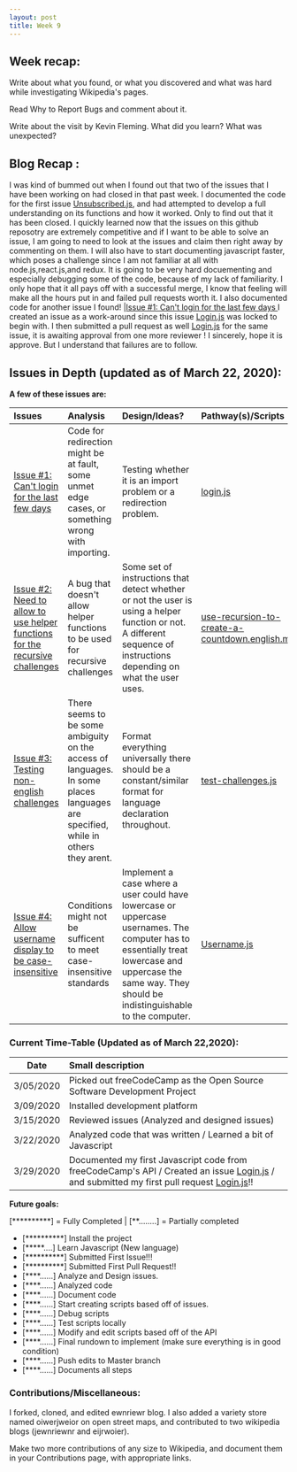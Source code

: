 ```yaml
---
layout: post
title: Week 9
---
```


## Week recap: 

Write about what you found, or what you discovered and what was hard while investigating Wikipedia's pages.


Read Why to Report Bugs and comment about it.



Write about the visit by Kevin Fleming. What did you learn? What was unexpected?



 ## Blog Recap :
 
 I was kind of bummed out when I found out that two of the issues that I have been working on had closed in that past week. 
 I documented the code for the first issue [Unsubscribed.js](https://docs.google.com/document/d/1CO7KvodIcdPpZMvbTfXjLU8HPp3aF-C0y24DzXU0a_c/edit), and had attempted to develop a full understanding on its functions and how it worked. Only to find out that it has been closed. I quickly learned now that the issues on this github reposotry are extremely competitive and if I want to be able to solve an issue, I am going to need to look at the issues and claim then right away by commenting on them. I will also have to start documenting javascript faster, which poses a challenge since I am not familiar at all with node.js,react.js,and redux. It is going to be very hard docuementing and especially debugging some of the code, because of my lack of familiarity. I only hope that it all pays off with a successful merge, I know that feeling will make all the hours put in and failed pull requests worth it. I also documented code for another issue I found! |[Issue #1: Can't login for the last few days ](https://github.com/freeCodeCamp/freeCodeCamp/issues/37457) I created an issue as a work-around since this issue [Login.js](https://docs.google.com/document/d/1UbjIgCASSthzxmysu9m4hR-Q59JcBA1MaRfndurNQv0/edit?usp=sharing) was locked to begin with. I then submitted a pull request as well [Login.js](https://docs.google.com/document/d/1RNTcNcZDpiveoULB8ejGS8dBnGZYrhF4xpmlaAJ4Nv4/edit?usp=sharing) for the same issue, it is awaiting approval from one more reviewer ! I sincerely, hope it is approve. But I understand that failures are to follow. 
  
 

## Issues in Depth (updated as of March 22, 2020):
  
 **A few of these issues are:**
    

Issues| Analysis | Design/Ideas? |Pathway(s)/Scripts | Documentation 
|:---|:---|:---|:---|:---|
|[Issue #1: Can't login for the last few days ](https://github.com/freeCodeCamp/freeCodeCamp/issues/37457)|Code for redirection might be at fault, some unmet edge cases, or something wrong with importing. | Testing whether it is an import  problem or a redirection problem.| [login.js](https://docs.google.com/document/d/1A5IZmCnEVrGd2PX6qWgL2Ojxrm6OVnexnEa3FMyHR7o/edit?usp=sharing)| [login.js DOC](https://docs.google.com/document/d/1XKSdbVsSYx3Fs9yNN044zCTVxXg6f7X2vn8I5cVQpWc/edit?usp=sharing)
|[Issue #2: Need to allow to use helper functions for the recursive challenges](https://github.com/freeCodeCamp/freeCodeCamp/issues/37868) | A bug that doesn't allow helper functions to be used for recursive challenges|Some set of instructions that detect whether or not the user is using a helper function or not. A different sequence of instructions depending on what the user uses. |[use-recursion-to-create-a-countdown.english.md](https://docs.google.com/document/d/14O3R5eJ9QVXHUSJUUN9pu1ZiiaqGdCN_W_fjyG81lwE/edit?usp=sharing)|[use-recursion DOC]()
|[Issue #3: Testing non-english challenges](https://github.com/freeCodeCamp/freeCodeCamp/issues/34641) | There seems to be some ambiguity on the access of languages. In some places languages are specified, while in others they arent.|Format everything universally there should be a constant/similar format for language declaration throughout.|[test-challenges.js](https://docs.google.com/document/d/1W4agw8oMxi2prBTu3jzAvG9_177N5Ww_TbobHKeS0w8/edit?usp=sharing) |[test-challenges DOC]()
|[Issue #4: Allow username display to be case-insensitive](https://github.com/freeCodeCamp/freeCodeCamp/issues/35525) | Conditions might not be sufficent to meet case-insensitive standards| Implement a case where a user could have lowercase or uppercase usernames. The computer has to essentially treat lowercase and uppercase the same way. They should be indistinguishable to the computer.|[Username.js](https://docs.google.com/document/d/1cATdhx17DMxEOSBq_rRYzIerwy97G05tFedbsS9g_l8/edit?usp=sharing) |[Username.js DOC]()


### Current Time-Table (Updated as of March 22,2020):

 Date| Small description 
|---|:---|
| 3/05/2020 | Picked out freeCodeCamp as the Open Source Software Development Project |
| 3/09/2020 | Installed development platform | 
| 3/15/2020 | Reviewed issues (Analyzed and designed issues)|
| 3/22/2020 | Analyzed code that was written / Learned a bit of Javascript|
| 3/29/2020 | Documented my first Javascript code from freeCodeCamp's API / Created an issue [Login.js](https://docs.google.com/document/d/1UbjIgCASSthzxmysu9m4hR-Q59JcBA1MaRfndurNQv0/edit?usp=sharing) / and submitted my first pull request [Login.js](https://docs.google.com/document/d/1RNTcNcZDpiveoULB8ejGS8dBnGZYrhF4xpmlaAJ4Nv4/edit?usp=sharing)!!
   
**Future goals:**

[**********] = Fully Completed           |           [**........] = Partially completed

- [**********] Install the project 
- [*****....] Learn Javascript (New language)
- [**********] Submitted First Issue!!!
- [**********] Submitted First Pull Request!!
- [****......] Analyze and Design issues.
- [****......] Analyzed code
- [****......] Document code
- [****......] Start creating scripts based off of issues.
- [****......] Debug scripts 
- [****......] Test scripts locally
- [****......] Modify and edit scripts based off of the API
- [****......] Final rundown to implement (make sure everything is in good condition)
- [****......] Push edits to Master branch 
- [****......] Documents all steps 


### Contributions/Miscellaneous: 
I forked, cloned, and edited ewnriewr blog. I also added a variety store named oiwerjweior on open street maps, and contributed to two wikipedia blogs (jewnriewnr and eijrwoier). 
  


Make two more contributions of any size to Wikipedia, and document them in your Contributions page, with appropriate links.



